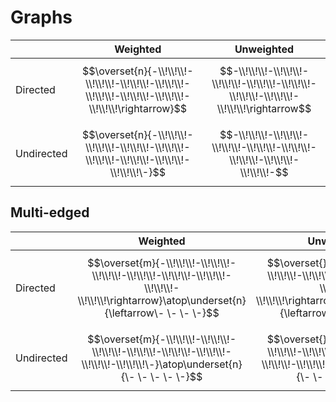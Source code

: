 # Graphs

| | Weighted | Unweighted |
|--|--|--|
| Directed | $$\overset{n}{-\\!\\!\\!-\\!\\!\\!-\\!\\!\\!-\\!\\!\\!-\\!\\!\\!-\\!\\!\\!-\\!\\!\\!-\\!\\!\\!\rightarrow}$$ | $$-\\!\\!\\!-\\!\\!\\!-\\!\\!\\!-\\!\\!\\!-\\!\\!\\!-\\!\\!\\!-\\!\\!\\!-\\!\\!\\!\rightarrow$$ |
| Undirected | $$\overset{n}{-\\!\\!\\!-\\!\\!\\!-\\!\\!\\!-\\!\\!\\!-\\!\\!\\!-\\!\\!\\!-\\!\\!\\!-\\!\\!\\!\-}$$ | $$-\\!\\!\\!-\\!\\!\\!-\\!\\!\\!-\\!\\!\\!-\\!\\!\\!-\\!\\!\\!-\\!\\!\\!-\\!\\!\\!-$$ |

## Multi-edged

| | Weighted | Unweighted |
|--|--|--|
| Directed |  $$\overset{m}{-\\!\\!\\!-\\!\\!\\!-\\!\\!\\!-\\!\\!\\!-\\!\\!\\!-\\!\\!\\!-\\!\\!\\!-\\!\\!\\!\rightarrow}\atop\underset{n}{\leftarrow\- \- \- \-}$$ | $$\overset{}{-\\!\\!\\!-\\!\\!\\!-\\!\\!\\!-\\!\\!\\!-\\!\\!\\!-\\!\\!\\!-\\!\\!\\!-\\!\\!\\!\rightarrow}\atop\underset{}{\leftarrow\- \- \- \-}$$ |
| Undirected |  $$\overset{m}{-\\!\\!\\!-\\!\\!\\!-\\!\\!\\!-\\!\\!\\!-\\!\\!\\!-\\!\\!\\!-\\!\\!\\!-\\!\\!\\!\-}\atop\underset{n}{\- \- \- \- \-}$$ | $$\overset{}{-\\!\\!\\!-\\!\\!\\!-\\!\\!\\!-\\!\\!\\!-\\!\\!\\!-\\!\\!\\!-\\!\\!\\!-\\!\\!\\!-}\atop\underset{}{\- \- \- \- \-}$$ |
